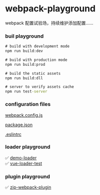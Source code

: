 # webpack-playground
webpack 配置试验场，持续维护添加配置......

### buil playground
```bat
# build with development mode
npm run build:dev

# build with production mode
npm run build:prod

# build the static assets
npm run build:dll

# server to verify assets cache
npm run test-server
```

### configuration files
[webpack.config.js](https://github.com/HXWfromDJTU/webpack-playground/blob/master/webpack.config.js)         

[package.json](https://github.com/HXWfromDJTU/webpack-playground/blob/master/package.json)         

[.eslintrc](https://github.com/HXWfromDJTU/webpack-playground/blob/master/.eslintrc)      



### loader playground
✅ [demo-loader](https://github.com/HXWfromDJTU/webpack-playground/tree/master/source-code-playground/demo-loader)          
✅ [vue-loader-test](https://github.com/HXWfromDJTU/webpack-playground/tree/master/source-code-playground/vue-loader-test)

### plugin playground
✅ [zip-webpack-plugin](https://github.com/HXWfromDJTU/webpack-playground/tree/master/source-code-playground/zip-webpack-plugin)      

